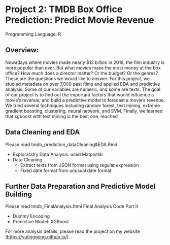# Project 2: TMDB Box Office Prediction: Predict Movie Revenue
Programming Language: R

## Overview:
Nowadays where movies made nearly $12 billion in 2018, the film industry is more popular than ever. But what movies make the most money at the box office? How much does a director matter? Or the budget? Or the genres? These are the questions we would like to answer. 
For this project, we studied metadata on over 7,000 past films and applied EDA and predictive analysis. Some of our variables are numeric, and some are texts. The goal of our project is to find out the important factors that would influence a movie’s revenue, and build a predictive model to forecast a movie’s revenue. 
We tried several techniques including random forest, text mining, extreme gradient boosting, clustering, neural network, and SVM. Finally, we learned that xgboost with text mining is the best one, reached 

## Data Cleaning and EDA
Please read tmdb_prediction_dataCleaning&EDA.Rmd
* Exploratatry Data Analysis: used Matplotlib
* Data Cleaning
  * Extract texts from JSON format using regular expression
  * Fixed date format from unusual date format
  
## Further Data Preparation and Predictive Model Building
Please read tmdb_FinalAnalysis.html	Final Analysis Code Part II
* Dummy Encoding
* Predictive Model: XGBoost


For more analysis details, please read the project on my website (https://yutinggong.github.io/).

